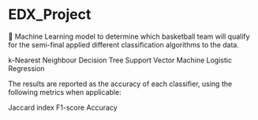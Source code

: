 # EDX_Project
 Machine Learning model to determine which basketball team will qualify for the semi-final
applied different classification algorithms to the data.

k-Nearest Neighbour
Decision Tree
Support Vector Machine
Logistic Regression

The results are reported as the accuracy of each classifier, using the following metrics when applicable: 

Jaccard index
F1-score
Accuracy 
